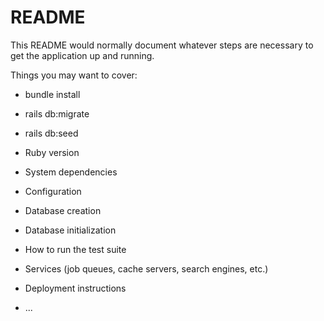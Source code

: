 # README

This README would normally document whatever steps are necessary to get the
application up and running.

Things you may want to cover:

* bundle install

* rails db:migrate

* rails db:seed

* Ruby version

* System dependencies

* Configuration

* Database creation

* Database initialization

* How to run the test suite

* Services (job queues, cache servers, search engines, etc.)

* Deployment instructions

* ...
